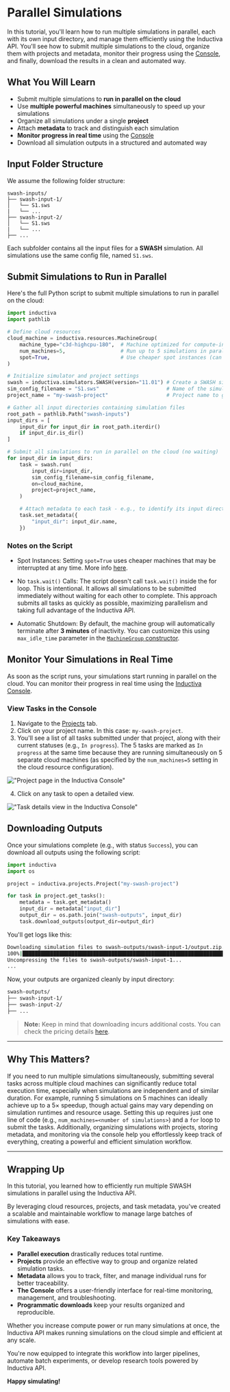 # Parallel Simulations

In this tutorial, you'll learn how to run multiple simulations in parallel, each with
its own input directory, and manage them efficiently using the Inductiva API.
You'll see how to submit multiple simulations to the cloud, organize them
with projects and metadata, monitor their progress using the
[Console](https://console.inductiva.ai/dashboard), and finally, download the results in a
clean and automated way.

## What You Will Learn

- Submit multiple simulations to **run in parallel on the cloud**
- Use **multiple powerful machines** simultaneously to speed up your simulations
- Organize all simulations under a single **project**
- Attach **metadata** to track and distinguish each simulation
- **Monitor progress in real time** using the [Console](https://console.inductiva.ai/dashboard)
- Download all simulation outputs in a structured and automated way

## Input Folder Structure

We assume the following folder structure:

```
swash-inputs/
├── swash-input-1/
│   └── S1.sws
|   └── ...
├── swash-input-2/
│   └── S1.sws
|   └── ...
├── ...
```

Each subfolder contains all the input files for a **SWASH** simulation.
All simulations use the same config file, named `S1.sws`.

## Submit Simulations to Run in Parallel

Here's the full Python script to submit multiple simulations to run in parallel on the cloud:

```python
import inductiva
import pathlib

# Define cloud resources
cloud_machine = inductiva.resources.MachineGroup(
    machine_type="c3d-highcpu-180",  # Machine optimized for compute-intensive tasks
    num_machines=5,                  # Run up to 5 simulations in parallel on the cloud
    spot=True,                       # Use cheaper spot instances (can be interrupted)
)

# Initialize simulator and project settings
swash = inductiva.simulators.SWASH(version="11.01") # Create a SWASH simulator instance
sim_config_filename = "S1.sws"                      # Name of the simulation config file
project_name = "my-swash-project"                   # Project name to group all submitted tasks

# Gather all input directories containing simulation files
root_path = pathlib.Path("swash-inputs")
input_dirs = [
    input_dir for input_dir in root_path.iterdir()
    if input_dir.is_dir()
]

# Submit all simulations to run in parallel on the cloud (no waiting)
for input_dir in input_dirs:
    task = swash.run(
        input_dir=input_dir,
        sim_config_filename=sim_config_filename,
        on=cloud_machine,
        project=project_name,
    )

    # Attach metadata to each task - e.g., to identify its input directory later
    task.set_metadata({
        "input_dir": input_dir.name,
    })
```

### Notes on the Script

- Spot Instances: Setting `spot=True` uses cheaper machines that may be interrupted at any time.
More info [here](../../how-it-works/machines/spot-machines.md).

- No `task.wait()` Calls: The script doesn't call `task.wait()` inside the for loop. This is intentional.
It allows all simulations to be submitted immediately without waiting for each other to complete.
This approach submits all tasks as quickly as possible, maximizing parallelism and taking full advantage
of the Inductiva API.

- Automatic Shutdown: By default, the machine group will automatically terminate after **3 minutes** of inactivity.
You can customize this using `max_idle_time` parameter in the [`MachineGroup` constructor](https://inductiva.ai/guides/documentation/api/inductiva.resources#inductiva.resources.machine_groups.MachineGroup).

## Monitor Your Simulations in Real Time

As soon as the script runs, your simulations start running in parallel on the cloud.
You can monitor their progress in real time using the [Inductiva Console](https://console.inductiva.ai/dashboard).

### View Tasks in the Console

1. Navigate to the [Projects](https://console.inductiva.ai/projects/projects) tab.
2. Click on your project name. In this case: `my-swash-project`.
3. You'll see a list of all tasks submitted under that project, along with their current statuses (e.g., `In progress`). 
The 5 tasks are marked as `In progress` at the same time because they are running simultaneously on 5 separate cloud machines
(as specified by the `num_machines=5` setting in the cloud resource configuration).

!["Project page in the Inductiva Console"](./_static/console-project.png)

4. Click on any task to open a detailed view.

!["Task details view in the Inductiva Console"](./_static/console-task.png)

## Downloading Outputs

Once your simulations complete (e.g., with status `Success`), you can download all outputs using the following script:

```python
import inductiva
import os

project = inductiva.projects.Project("my-swash-project")

for task in project.get_tasks():
    metadata = task.get_metadata()
    input_dir = metadata["input_dir"]
    output_dir = os.path.join("swash-outputs", input_dir)
    task.download_outputs(output_dir=output_dir)
```

You'll get logs like this:

```bash
Downloading simulation files to swash-outputs/swash-input-1/output.zip...
100%|███████████████████████████████████████████████████████████████████████████| 57.3M/57.3M [00:00<00:00, 73.6MB/s]
Uncompressing the files to swash-outputs/swash-input-1...
...
```

Now, your outputs are organized cleanly by input directory:

```bash
swash-outputs/
├── swash-input-1/
├── swash-input-2/
├── ...
```

> **Note:** Keep in mind that downloading incurs additional costs. You can check the pricing details [here](../../how-it-works/basics/how-much-does-it-cost.md).

---

## Why This Matters?

If you need to run multiple simulations simultaneously, submitting several tasks across multiple cloud machines can significantly reduce
total execution time, especially when simulations are independent and of similar duration. For example, running 5 simulations on 5 machines
can ideally achieve up to a 5× speedup, though actual gains may vary depending on simulation runtimes and resource usage. Setting this up
requires just one line of code (e.g., `num_machines=<number of simulations>`) and a `for` loop to submit the tasks. Additionally, organizing
simulations with projects, storing metadata, and monitoring via the console help you effortlessly keep track of everything, creating a
powerful and efficient simulation workflow.

---

## Wrapping Up

In this tutorial, you learned how to efficiently run multiple SWASH simulations in parallel using the Inductiva API.

By leveraging cloud resources, projects, and task metadata, you've created a scalable and maintainable workflow to manage large batches of simulations with ease.

### Key Takeaways

- **Parallel execution** drastically reduces total runtime.
- **Projects** provide an effective way to group and organize related simulation tasks.
- **Metadata** allows you to track, filter, and manage individual runs for better traceability.
- **The Console** offers a user-friendly interface for real-time monitoring, management, and troubleshooting.
- **Programmatic downloads** keep your results organized and reproducible.

Whether you increase compute power or run many simulations at once, the Inductiva API makes running simulations on the cloud simple and efficient at any scale.

You're now equipped to integrate this workflow into larger pipelines, automate batch experiments, or develop research tools powered by Inductiva API.

**Happy simulating!**
